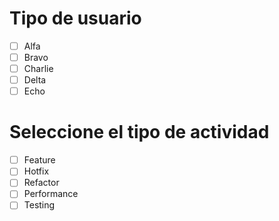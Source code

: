 # Tipo de usuario
 - [ ] Alfa
 - [ ] Bravo 
 - [ ] Charlie
 - [ ] Delta
 - [ ] Echo

 # Seleccione el tipo de actividad
 - [ ] Feature
 - [ ] Hotfix
 - [ ] Refactor
 - [ ] Performance
 - [ ] Testing
